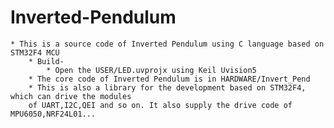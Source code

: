 # Inverted-Pendulum
    * This is a source code of Inverted Pendulum using C language based on STM32F4 MCU
        * Build-
            * Open the USER/LED.uvprojx using Keil Uvision5
        * The core code of Inverted Pendulum is in HARDWARE/Invert_Pend
        * This is also a library for the development based on STM32F4, which can drive the modules 
        of UART,I2C,QEI and so on. It also supply the drive code of MPU6050,NRF24L01...
